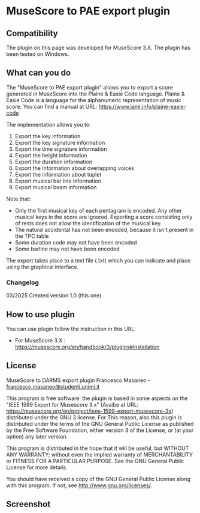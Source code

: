 # MuseScore to PAE export plugin
## Compatibility
The plugin on this page was developed for MuseScore 3.X.
The plugin has been tested on Windows.

## What can you do
The "MuseScore to PAE export plugin" allows you to export a score generated in MuseScore into the Plaine &amp; Easie Code language.
Plaine &amp; Easie Code is a language for the alphanumeric representation of music score. You can find a manual at URL: https://www.iaml.info/plaine-easie-code 

The implementation allows you to:
1. Export the key information
2. Export the key signature information
3. Export the time signature information
4. Export the height information
5. Export the duration information
6. Export the information about overlapping voices
7. Export the information about tuplet
8. Export musical bar line information
9. Export musical beam information

Note that:
- Only the first musical key of each pentagram is encoded. Any other musical keys in the score are ignored. Exporting a score consisting only of rests does not allow the identification of the musical key.
- The natural accidental has not been encoded, because it isn't present in the TPC table
- Some duration code may not have been encoded
- Some barline may not have been encoded

The export takes place to a text file (.txt) which you can indicate and place using the graphical interface.

### Changelog
03/2025 Created version 1.0 (this one)

## How to use plugin
You can use plugin follow the instruction in this URL:
- For MuseScore 3.X : https://musescore.org/en/handbook/3/plugins#installation

## License
MuseScore to DARMS export plugin Francesco Masaneo - francesco.masaneo@studenti.unimi.it

This program is free software: the plugin is based in some aspects on the "IEEE 1599 Export for Musescore 3.x" (Avaibe at URL: https://musescore.org/en/project/ieee-1599-export-musescore-3x) distributed under the GNU 3 license. For This reason, also this plugin is distributed under the terms of the GNU General Public License as published by the Free Software Foundation, either version 3 of the License, or (at your option) any later version.

This program is distributed in the hope that it will be useful, but WITHOUT ANY WARRANTY; without even the implied warranty of  MERCHANTABILITY or FITNESS FOR A PARTICULAR PURPOSE.  See the GNU General Public License for more details.

You should have received a copy of the GNU General Public License along with this program.  If not, see <http://www.gnu.org/licenses/>.

## Screenshot

